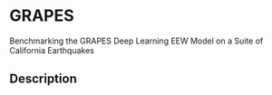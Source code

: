 # GRAPES
Benchmarking the GRAPES Deep Learning EEW Model on a Suite of California Earthquakes

## Description
